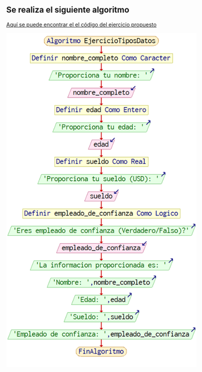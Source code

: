 ## Se realiza el siguiente algoritmo

[Aquí se puede encontrar el el código del ejercicio propuesto](./002_EjercicioTiposDatos.psc)

![imagen](./EjercicioPropuesto-TiposDatos.png)